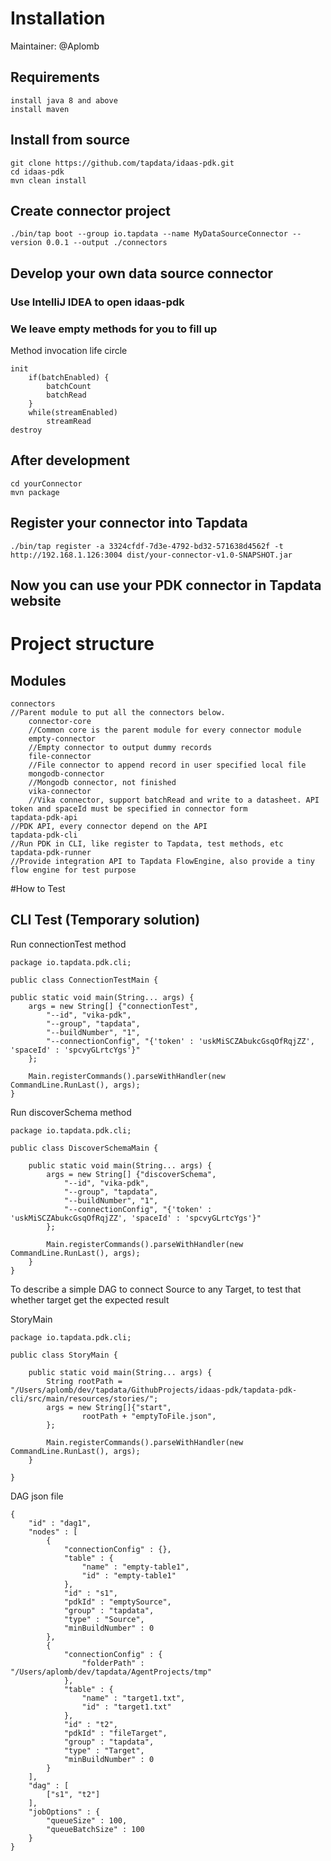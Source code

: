 # Installation

Maintainer: @Aplomb

## Requirements
	install java 8 and above
    install maven

## Install from source

	git clone https://github.com/tapdata/idaas-pdk.git
    cd idaas-pdk
    mvn clean install

## Create connector project 

	./bin/tap boot --group io.tapdata --name MyDataSourceConnector --version 0.0.1 --output ./connectors

## Develop your own data source connector
### Use IntelliJ IDEA to open idaas-pdk
### We leave empty methods for you to fill up 
Method invocation life circle

    init
        if(batchEnabled) {
            batchCount  
            batchRead
        }
        while(streamEnabled)
            streamRead
    destroy

## After development
    cd yourConnector
    mvn package

## Register your connector into Tapdata
    ./bin/tap register -a 3324cfdf-7d3e-4792-bd32-571638d4562f -t http://192.168.1.126:3004 dist/your-connector-v1.0-SNAPSHOT.jar

## Now you can use your PDK connector in Tapdata website

# Project structure

## Modules
    connectors 
    //Parent module to put all the connectors below.
        connector-core 
        //Common core is the parent module for every connector module
        empty-connector 
        //Empty connector to output dummy records
        file-connector 
        //File connector to append record in user specified local file
        mongodb-connector 
        //Mongodb connector, not finished
        vika-connector 
        //Vika connector, support batchRead and write to a datasheet. API token and spaceId must be specified in connector form
    tapdata-pdk-api 
    //PDK API, every connector depend on the API
    tapdata-pdk-cli 
    //Run PDK in CLI, like register to Tapdata, test methods, etc
    tapdata-pdk-runner 
    //Provide integration API to Tapdata FlowEngine, also provide a tiny flow engine for test purpose

#How to Test

## CLI Test (Temporary solution)
Run connectionTest method

    package io.tapdata.pdk.cli;
    
    public class ConnectionTestMain {
    
    public static void main(String... args) {
        args = new String[] {"connectionTest",
            "--id", "vika-pdk",
            "--group", "tapdata",
            "--buildNumber", "1",
            "--connectionConfig", "{'token' : 'uskMiSCZAbukcGsqOfRqjZZ', 'spaceId' : 'spcvyGLrtcYgs'}"
        };

        Main.registerCommands().parseWithHandler(new CommandLine.RunLast(), args);
    }

Run discoverSchema method
    
    package io.tapdata.pdk.cli;

    public class DiscoverSchemaMain {

        public static void main(String... args) {
            args = new String[] {"discoverSchema",
                "--id", "vika-pdk",
                "--group", "tapdata",
                "--buildNumber", "1",
                "--connectionConfig", "{'token' : 'uskMiSCZAbukcGsqOfRqjZZ', 'spaceId' : 'spcvyGLrtcYgs'}"
            };
            
            Main.registerCommands().parseWithHandler(new CommandLine.RunLast(), args);
        }
    }

To describe a simple DAG to connect Source to any Target, to test that whether target get the expected result

StoryMain
    
    package io.tapdata.pdk.cli;

    public class StoryMain {
    
        public static void main(String... args) {
            String rootPath = "/Users/aplomb/dev/tapdata/GithubProjects/idaas-pdk/tapdata-pdk-cli/src/main/resources/stories/";
            args = new String[]{"start",
                    rootPath + "emptyToFile.json",
            };
    
            Main.registerCommands().parseWithHandler(new CommandLine.RunLast(), args);
        }

    }

DAG json file

    {
        "id" : "dag1",
        "nodes" : [
            {
                "connectionConfig" : {},
                "table" : {
                    "name" : "empty-table1",
                    "id" : "empty-table1"
                },
                "id" : "s1",
                "pdkId" : "emptySource",
                "group" : "tapdata",
                "type" : "Source",
                "minBuildNumber" : 0
            },
            {
                "connectionConfig" : {
                    "folderPath" : "/Users/aplomb/dev/tapdata/AgentProjects/tmp"
                },
                "table" : {
                    "name" : "target1.txt",
                    "id" : "target1.txt"
                },
                "id" : "t2",
                "pdkId" : "fileTarget",
                "group" : "tapdata",
                "type" : "Target",
                "minBuildNumber" : 0
            }
        ],
        "dag" : [
            ["s1", "t2"]
        ],
        "jobOptions" : {
            "queueSize" : 100,
            "queueBatchSize" : 100
        }
    }
